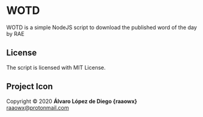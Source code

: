 # WOTD

WOTD is a simple NodeJS script to download the published word of the day by RAE

## License

The script is licensed with MIT License.

## Project Icon

Copyright © 2020 **Álvaro López de Diego {raaowx}** <raaowx@protonmail.com>
